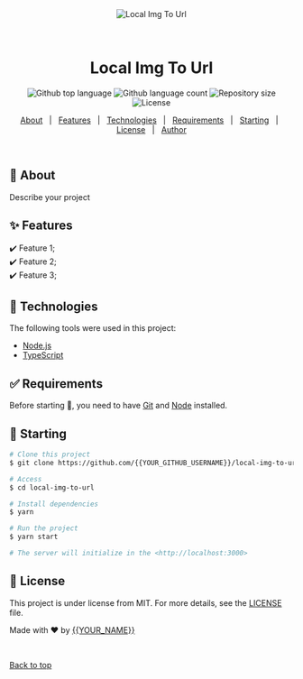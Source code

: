 <div align="center" id="top"> 
  <img src="./.github/app.gif" alt="Local Img To Url" />

  &#xa0;

  <!-- <a href="https://localimgtourl.netlify.app">Demo</a> -->
</div>

<h1 align="center">Local Img To Url</h1>

<p align="center">
  <img alt="Github top language" src="https://img.shields.io/github/languages/top/{{YOUR_GITHUB_USERNAME}}/local-img-to-url?color=56BEB8">

  <img alt="Github language count" src="https://img.shields.io/github/languages/count/{{YOUR_GITHUB_USERNAME}}/local-img-to-url?color=56BEB8">

  <img alt="Repository size" src="https://img.shields.io/github/repo-size/{{YOUR_GITHUB_USERNAME}}/local-img-to-url?color=56BEB8">

  <img alt="License" src="https://img.shields.io/github/license/{{YOUR_GITHUB_USERNAME}}/local-img-to-url?color=56BEB8">

  <!-- <img alt="Github issues" src="https://img.shields.io/github/issues/{{YOUR_GITHUB_USERNAME}}/local-img-to-url?color=56BEB8" /> -->

  <!-- <img alt="Github forks" src="https://img.shields.io/github/forks/{{YOUR_GITHUB_USERNAME}}/local-img-to-url?color=56BEB8" /> -->

  <!-- <img alt="Github stars" src="https://img.shields.io/github/stars/{{YOUR_GITHUB_USERNAME}}/local-img-to-url?color=56BEB8" /> -->
</p>

<!-- Status -->

<!-- <h4 align="center"> 
	🚧  Local Img To Url 🚀 Under construction...  🚧
</h4> 

<hr> -->

<p align="center">
  <a href="#dart-about">About</a> &#xa0; | &#xa0; 
  <a href="#sparkles-features">Features</a> &#xa0; | &#xa0;
  <a href="#rocket-technologies">Technologies</a> &#xa0; | &#xa0;
  <a href="#white_check_mark-requirements">Requirements</a> &#xa0; | &#xa0;
  <a href="#checkered_flag-starting">Starting</a> &#xa0; | &#xa0;
  <a href="#memo-license">License</a> &#xa0; | &#xa0;
  <a href="https://github.com/{{YOUR_GITHUB_USERNAME}}" target="_blank">Author</a>
</p>

<br>

## :dart: About ##

Describe your project

## :sparkles: Features ##

:heavy_check_mark: Feature 1;\
:heavy_check_mark: Feature 2;\
:heavy_check_mark: Feature 3;

## :rocket: Technologies ##

The following tools were used in this project:

- [Node.js](https://nodejs.org/en/)
- [TypeScript](https://www.typescriptlang.org/)

## :white_check_mark: Requirements ##

Before starting :checkered_flag:, you need to have [Git](https://git-scm.com) and [Node](https://nodejs.org/en/) installed.

## :checkered_flag: Starting ##

```bash
# Clone this project
$ git clone https://github.com/{{YOUR_GITHUB_USERNAME}}/local-img-to-url

# Access
$ cd local-img-to-url

# Install dependencies
$ yarn

# Run the project
$ yarn start

# The server will initialize in the <http://localhost:3000>
```

## :memo: License ##

This project is under license from MIT. For more details, see the [LICENSE](LICENSE.md) file.


Made with :heart: by <a href="https://github.com/{{YOUR_GITHUB_USERNAME}}" target="_blank">{{YOUR_NAME}}</a>

&#xa0;

<a href="#top">Back to top</a>
